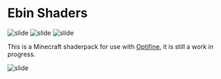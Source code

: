 # Ebin Shaders
![slide](https://raw.githubusercontent.com/wiki/BruceKnowsHow/Ebin-Shaders/images/eldaria%203.png)
![slide](https://raw.githubusercontent.com/wiki/BruceKnowsHow/Ebin-Shaders/images/eldaria%202.png)
![slide](https://raw.githubusercontent.com/wiki/BruceKnowsHow/Ebin-Shaders/images/arch.png)

This is a Minecraft shaderpack for use with [Optifine](http://www.minecraftforum.net/forums/mapping-and-modding/minecraft-mods/1272953), it is still a work in progress.


![slide](https://raw.githubusercontent.com/wiki/BruceKnowsHow/Ebin-Shaders/images/cute-anime-bear.png)

